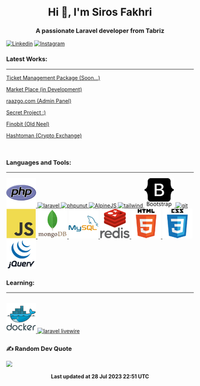 <h1 align="center">Hi 👋, I'm Siros Fakhri</h1>
<h3 align="center">A passionate Laravel developer from Tabriz</h3>


<div align="left" inline>
<span align="left">
 <a href="https://www.linkedin.com/in/sirosfakhri" rel="nofollow">
  <img src="https://img.shields.io/badge/LinkedIn-0077B5?style=for-the-badge&logo=linkedin&logoColor=white" 
   alt="Linkedin" data-canonical-src="https://img.shields.io/badge/Linkedin-%23E4405F.svg?logo=Linkedin&amp;logoColor=white" style="max-width: 100%;"></a>
</span>

 <span align="left">
 <a href="https://www.instagram.com/siros.fakhri" rel="nofollow">
  <img src="https://img.shields.io/badge/Instagram-E4405F?style=for-the-badge&logo=instagram&logoColor=white" alt="Instagram" data-canonical-src="https://img.shields.io/badge/instagram-%23E4405F.svg?logo=instagram&amp;logoColor=white" style="max-width: 100%;"></a>
</span>
</div>

### Latest Works:
<hr>

 <p>
     <a href="#">
       Ticket Management Package (Soon...)
     </a>
 </p>

 <p>
     <a href="#">
      Market Place (in Development)
     </a>
 </p>
 
 <p>
   <a href="https://raazgo.com/">
      raazgo.com (Admin Panel)
    </a>
 </p>

  <p>
   <a href="#">
      Secret Project :)
    </a>
 </p>
 
 <p>
   <a href="https://mobile.finobit.io">
     Finobit (Old Neel)
    </a>
 </p>
 <p>
   <a href="https://hashtoman.com/">
      Hashtoman (Crypto Exchange)
    </a>
 </p>


<img width="100%" />
<div style="width:100%;display:block;"></div>
<!-- YT LIST END -->

### Languages and Tools:
<hr>
<p align="left">
    <a
        href="https://www.php.net" target="_blank"> 
        <img
            src="https://raw.githubusercontent.com/devicons/devicon/master/icons/php/php-original.svg" alt="php"
            width="80" height="80"/> 
    </a> 
    <a href="https://laravel.com">
        <img src="https://laravel.com/img/logomark.min.svg" alt="laravel" width="80" height="80"/> 
    </a>
  
  <a href="https://phpunit.de/">
        <img src="https://phpunit.de/img/phpunit.svg" alt="phpunut" width="80" height="80"/> 
    </a>
    <a href="https://alpinejs.dev/">
        <img src="https://www.markusantonwolf.com/topics/alpine-js/alpinejs-logo.svg" alt="AlpineJS" width="80" height="80"/>
    </a>
    <a href="https://tailwindcss.com/" target="_blank"> <img
            src="https://www.vectorlogo.zone/logos/tailwindcss/tailwindcss-icon.svg" alt="tailwind" width="80"
            height="80"/> 
    </a>
    <a href="https://getbootstrap.com" target="_blank"> <img
            src="https://raw.githubusercontent.com/devicons/devicon/master/icons/bootstrap/bootstrap-plain-wordmark.svg"
            alt="bootstrap" width="80" height="80"/> 
    </a>
    <a href="https://git-scm.com/" target="_blank"> 
        <img src="https://www.vectorlogo.zone/logos/git-scm/git-scm-icon.svg" alt="git" width="80" height="80"/> 
    </a>  
    <a href="https://developer.mozilla.org/en-US/docs/Web/JavaScript" target="_blank"> 
        <img
            src="https://raw.githubusercontent.com/devicons/devicon/master/icons/javascript/javascript-original.svg"
            alt="javascript" width="80" height="80"/> 
    </a> 
    <a href="https://laravel.com/" target="_blank"> 
        <img
            src="https://raw.githubusercontent.com/devicons/devicon/master/icons/mongodb/mongodb-original-wordmark.svg"
            alt="mongodb" width="80" height="80"/> 
    </a> 
    <a href="https://www.mysql.com/" target="_blank"> 
        <img
            src="https://raw.githubusercontent.com/devicons/devicon/master/icons/mysql/mysql-original-wordmark.svg"
            alt="mysql" width="80" height="80"/> 
    </a> 
    <a href="https://redis.io" target="_blank"> 
        <img
            src="https://raw.githubusercontent.com/devicons/devicon/master/icons/redis/redis-original-wordmark.svg"
            alt="redis" width="80" height="80"/> 
    </a> 
    <a href="https://www.w3schools.com/html/" target="_blank"> 
        <img
            src="https://raw.githubusercontent.com/devicons/devicon/master/icons/html5/html5-original-wordmark.svg"
            alt="html" width="80" height="80"/> 
    </a> 
    <a href="https://www.w3schools.com/css/default.asp" target="_blank"> 
        <img
            src="https://raw.githubusercontent.com/devicons/devicon/master/icons/css3/css3-original-wordmark.svg"
            alt="css" width="80" height="80"/> 
    </a> 
    <a href="https://jquery.com/" target="_blank"> 
        <img
            src="https://raw.githubusercontent.com/devicons/devicon/master/icons/jquery/jquery-original-wordmark.svg"
            alt="jquery" width="80" height="80"/> 
    </a> 
 
</p>




### Learning:
<hr>

<p style="margin:2em 0">
     <a href="https://www.docker.com/" target="_blank"> 
             <img src="https://raw.githubusercontent.com/devicons/devicon/master/icons/docker/docker-original-wordmark.svg"
                 alt="docker" width="80" height="80"/> 
     </a>
     <a href="https://laravel.livewire.com">
             <img src="https://laravel-livewire.com/img/twitter.png" alt="laravel livewire" width="80" height="80"/> 
      </a>
 </p>

### ✍️ Random Dev Quote
![](https://quotes-github-readme.vercel.app/api?type=horizontal&theme=radical)

<p align="center"> <strong>Last updated at 28 Jul 2023 22:51 UTC</strong></p>
